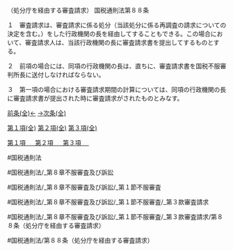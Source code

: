 （処分庁を経由する審査請求）
国税通則法第８８条

１　審査請求は、審査請求に係る処分（当該処分に係る再調査の請求についての決定を含む。）をした行政機関の長を経由してすることもできる。この場合において、審査請求人は、当該行政機関の長に審査請求書を提出してするものとする。

２　前項の場合には、同項の行政機関の長は、直ちに、審査請求書を国税不服審判所長に送付しなければならない。

３　第一項の場合における審査請求期間の計算については、同項の行政機関の長に審査請求書が提出された時に審査請求がされたものとみなす。

[前条(全)←](国税通則法＿＿＿＿＿第８７条_.md)    [→次条(全)](国税通則法＿＿＿＿＿第８９条_.md)

[第１項(全)](国税通則法＿＿＿＿＿第８８条第１項_.md)  [第２項(全)](国税通則法＿＿＿＿＿第８８条第２項_.md)  [第３項(全)](国税通則法＿＿＿＿＿第８８条第３項_.md)  

[第１項 　 ](国税通則法＿＿＿＿＿第８８条第１項.md)  [第２項 　 ](国税通則法＿＿＿＿＿第８８条第２項.md)  [第３項 　 ](国税通則法＿＿＿＿＿第８８条第３項.md)  

#国税通則法

#国税通則法/_第８章不服審査及び訴訟

#国税通則法/_第８章不服審査及び訴訟/_第１節不服審査

#国税通則法/_第８章不服審査及び訴訟/_第１節不服審査/_第３款審査請求

#国税通則法/_第８章不服審査及び訴訟/_第１節不服審査/_第３款審査請求/第８８条（処分庁を経由する審査請求）

#国税通則法/第８８条（処分庁を経由する審査請求）

